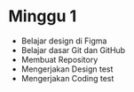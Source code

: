 # Minggu 1
- Belajar design di Figma
- Belajar dasar Git dan GitHub
- Membuat Repository
- Mengerjakan Design test
- Mengerjakan Coding test
